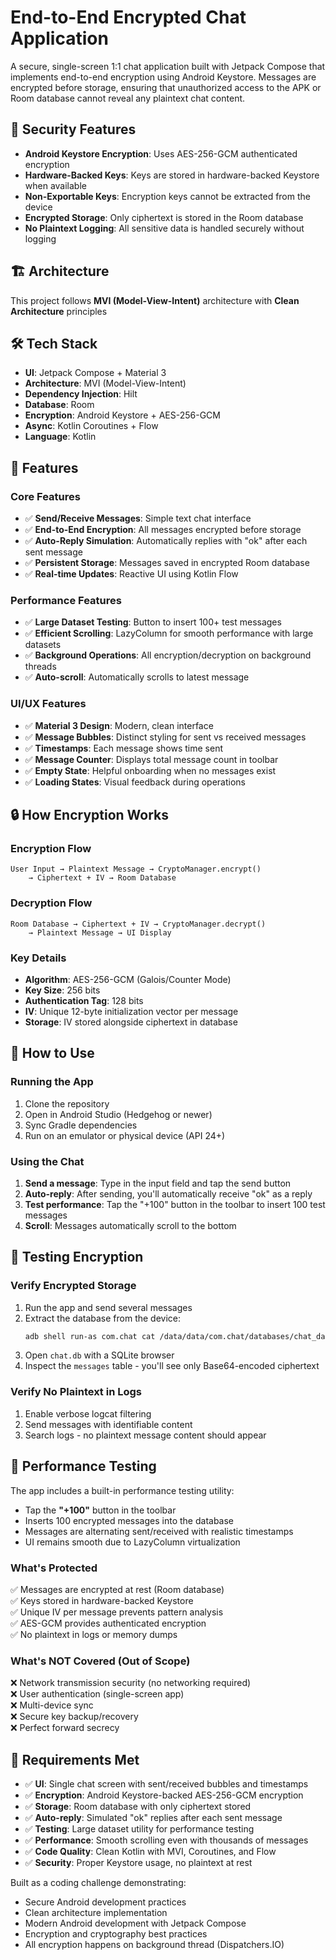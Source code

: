 # End-to-End Encrypted Chat Application

A secure, single-screen 1:1 chat application built with Jetpack Compose that implements end-to-end encryption using Android Keystore. Messages are encrypted before storage, ensuring that unauthorized access to the APK or Room database cannot reveal any plaintext chat content.

## 🔐 Security Features

- **Android Keystore Encryption**: Uses AES-256-GCM authenticated encryption
- **Hardware-Backed Keys**: Keys are stored in hardware-backed Keystore when available
- **Non-Exportable Keys**: Encryption keys cannot be extracted from the device
- **Encrypted Storage**: Only ciphertext is stored in the Room database
- **No Plaintext Logging**: All sensitive data is handled securely without logging

## 🏗️ Architecture

This project follows **MVI (Model-View-Intent)** architecture with **Clean Architecture** principles


## 🛠️ Tech Stack

- **UI**: Jetpack Compose + Material 3
- **Architecture**: MVI (Model-View-Intent)
- **Dependency Injection**: Hilt
- **Database**: Room
- **Encryption**: Android Keystore + AES-256-GCM
- **Async**: Kotlin Coroutines + Flow
- **Language**: Kotlin

## 🚀 Features

### Core Features
- ✅ **Send/Receive Messages**: Simple text chat interface
- ✅ **End-to-End Encryption**: All messages encrypted before storage
- ✅ **Auto-Reply Simulation**: Automatically replies with "ok" after each sent message
- ✅ **Persistent Storage**: Messages saved in encrypted Room database
- ✅ **Real-time Updates**: Reactive UI using Kotlin Flow

### Performance Features
- ✅ **Large Dataset Testing**: Button to insert 100+ test messages
- ✅ **Efficient Scrolling**: LazyColumn for smooth performance with large datasets
- ✅ **Background Operations**: All encryption/decryption on background threads
- ✅ **Auto-scroll**: Automatically scrolls to latest message

### UI/UX Features
- ✅ **Material 3 Design**: Modern, clean interface
- ✅ **Message Bubbles**: Distinct styling for sent vs received messages
- ✅ **Timestamps**: Each message shows time sent
- ✅ **Message Counter**: Displays total message count in toolbar
- ✅ **Empty State**: Helpful onboarding when no messages exist
- ✅ **Loading States**: Visual feedback during operations

## 🔒 How Encryption Works

### Encryption Flow
```
User Input → Plaintext Message → CryptoManager.encrypt()
    → Ciphertext + IV → Room Database
```

### Decryption Flow
```
Room Database → Ciphertext + IV → CryptoManager.decrypt()
    → Plaintext Message → UI Display
```

### Key Details
- **Algorithm**: AES-256-GCM (Galois/Counter Mode)
- **Key Size**: 256 bits
- **Authentication Tag**: 128 bits
- **IV**: Unique 12-byte initialization vector per message
- **Storage**: IV stored alongside ciphertext in database

## 📱 How to Use

### Running the App
1. Clone the repository
2. Open in Android Studio (Hedgehog or newer)
3. Sync Gradle dependencies
4. Run on an emulator or physical device (API 24+)

### Using the Chat
1. **Send a message**: Type in the input field and tap the send button
2. **Auto-reply**: After sending, you'll automatically receive "ok" as a reply
3. **Test performance**: Tap the "+100" button in the toolbar to insert 100 test messages
4. **Scroll**: Messages automatically scroll to the bottom

## 🧪 Testing Encryption

### Verify Encrypted Storage
1. Run the app and send several messages
2. Extract the database from the device:
   ```bash
   adb shell run-as com.chat cat /data/data/com.chat/databases/chat_database > chat.db
   ```
3. Open `chat.db` with a SQLite browser
4. Inspect the `messages` table - you'll see only Base64-encoded ciphertext

### Verify No Plaintext in Logs
1. Enable verbose logcat filtering
2. Send messages with identifiable content
3. Search logs - no plaintext message content should appear

## 🎯 Performance Testing

The app includes a built-in performance testing utility:

- Tap the **"+100"** button in the toolbar
- Inserts 100 encrypted messages into the database
- Messages are alternating sent/received with realistic timestamps
- UI remains smooth due to LazyColumn virtualization


### What's Protected
✅ Messages are encrypted at rest (Room database)  
✅ Keys stored in hardware-backed Keystore  
✅ Unique IV per message prevents pattern analysis  
✅ AES-GCM provides authenticated encryption  
✅ No plaintext in logs or memory dumps  

### What's NOT Covered (Out of Scope)
❌ Network transmission security (no networking required)  
❌ User authentication (single-screen app)  
❌ Multi-device sync  
❌ Secure key backup/recovery  
❌ Perfect forward secrecy  

## 📝 Requirements Met

- ✅ **UI**: Single chat screen with sent/received bubbles and timestamps
- ✅ **Encryption**: Android Keystore-backed AES-256-GCM encryption
- ✅ **Storage**: Room database with only ciphertext stored
- ✅ **Auto-reply**: Simulated "ok" replies after each sent message
- ✅ **Testing**: Large dataset utility for performance testing
- ✅ **Performance**: Smooth scrolling even with thousands of messages
- ✅ **Code Quality**: Clean Kotlin with MVI, Coroutines, and Flow
- ✅ **Security**: Proper Keystore usage, no plaintext at rest


Built as a coding challenge demonstrating:
- Secure Android development practices
- Clean architecture implementation
- Modern Android development with Jetpack Compose
- Encryption and cryptography best practices
- All encryption happens on background thread (Dispatchers.IO)
